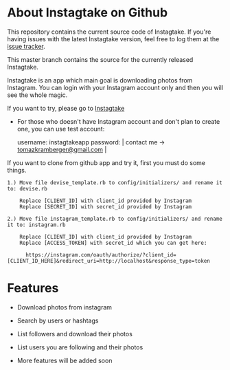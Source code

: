 About Instagtake on Github
===============================

This repository contains the current source code of Instagtake. If you're having issues with the latest Instagtake version, feel free to log them at the [issue tracker](https://github.com/tomazkramberger/Instagtake/issues). 

This master branch contains the source for the currently released Instagtake.

Instagtake is an app which main goal is downloading photos from Instagram. You can login with your Instagram account only and then you will see the whole magic. 

If you want to try, please go to [Instagtake](http://instagtake.herokuapp.com) 

* For those who doesn't have Instagram account and don't plan to create one, you can use test account:

  username: instagtakeapp
  password: | contact me -> tomazkramberger@gmail.com |

If you want to clone from github app and try it, first you must do some things.

    1.) Move file devise_template.rb to config/initializers/ and rename it to: devise.rb

        Replace [CLIENT_ID] with client_id provided by Instagram
        Replace [SECRET_ID] with secret_id provided by Instagram

    2.) Move file instagram_template.rb to config/initializers/ and rename it to: instagram.rb

        Replace [CLIENT_ID] with client_id provided by Instagram
        Replace [ACCESS_TOKEN] with secret_id which you can get here:

          https://instagram.com/oauth/authorize/?client_id=[CLIENT_ID_HERE]&redirect_uri=http://localhost&response_type=token
          
Features
===============================

* Download photos from instagram

* Search by users or hashtags

* List followers and download their photos

* List users you are following and their photos

* More features will be added soon